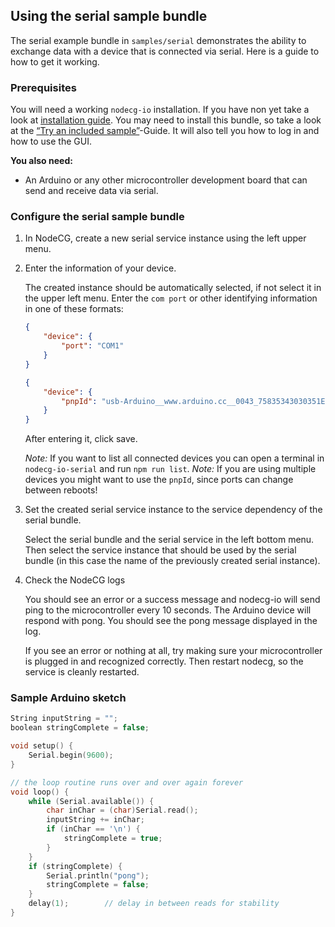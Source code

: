 ## Using the serial sample bundle

The serial example bundle in `samples/serial` demonstrates the ability to
exchange data with a device that is connected via serial. Here is a guide to how
to get it working.

### Prerequisites

You will need a working `nodecg-io` installation. If you have non yet take a
look at [installation guide](../getting_started/install.md). You may need to
install this bundle, so take a look at the
[“Try an included sample”](../getting_started/try_example_bundle.md)-Guide. It
will also tell you how to log in and how to use the GUI.

**You also need:**

-   An Arduino or any other microcontroller development board that can send and
    receive data via serial.

### Configure the serial sample bundle

1. In NodeCG, create a new serial service instance using the left upper menu.

2. Enter the information of your device.

    The created instance should be automatically selected, if not select it in
    the upper left menu. Enter the `com port` or other identifying information
    in one of these formats:

    ```json
    {
        "device": {
            "port": "COM1"
        }
    }
    ```

    ```json
    {
        "device": {
            "pnpId": "usb-Arduino__www.arduino.cc__0043_75835343030351E0D171-if00"
        }
    }
    ```

    After entering it, click save.

    _Note:_ If you want to list all connected devices you can open a terminal in
    `nodecg-io-serial` and run `npm run list`. _Note:_ If you are using multiple
    devices you might want to use the `pnpId`, since ports can change between
    reboots!

3. Set the created serial service instance to the service dependency of the
   serial bundle.

    Select the serial bundle and the serial service in the left bottom menu.
    Then select the service instance that should be used by the serial bundle
    (in this case the name of the previously created serial instance).

4. Check the NodeCG logs

    You should see an error or a success message and nodecg-io will send ping to
    the microcontroller every 10 seconds. The Arduino device will respond with
    pong. You should see the pong message displayed in the log.

    If you see an error or nothing at all, try making sure your microcontroller
    is plugged in and recognized correctly. Then restart nodecg, so the service
    is cleanly restarted.

### Sample Arduino sketch

```cpp
String inputString = "";
boolean stringComplete = false;

void setup() {
    Serial.begin(9600);
}

// the loop routine runs over and over again forever
void loop() {
    while (Serial.available()) {
        char inChar = (char)Serial.read();
        inputString += inChar;
        if (inChar == '\n') {
            stringComplete = true;
        }
    }
    if (stringComplete) {
        Serial.println("pong");
        stringComplete = false;
    }
    delay(1);        // delay in between reads for stability
}
```
